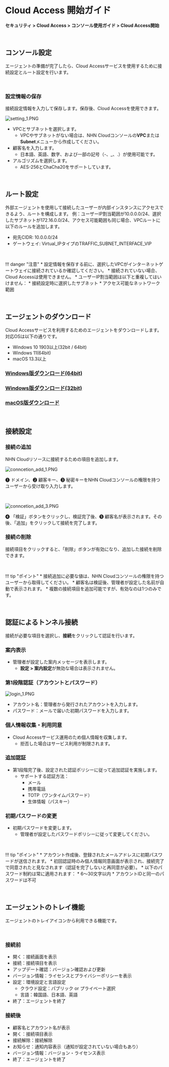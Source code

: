 # Cloud Access 開始ガイド

**セキュリティ > Cloud Access > コンソール使用ガイド > Cloud Access開始**

<br>

## コンソール設定

エージェントの準備が完了したら、Cloud Accessサービスを使用するために接続設定とルート設定を行います。

<br>

### 設定情報の保存

接続設定情報を入力して保存します。保存後、Cloud Accessを使用できます。

![setting_1.PNG](https://kr1-api-object-storage.nhncloudservice.com/v1/AUTH_2acdfabf4efe4efc8a04c00b348110c9/cdn_origin/prod_cloud_access/2025.06.24/2025.07/setting_1.png)

* VPCとサブネットを選択します。
    * VPCやサブネットがない場合は、NHN Cloudコンソールの**VPC**または**Subnet**メニューから作成してください。
* 顧客名を入力します。
    * 日本語、英語、数字、および一部の記号（-、_、.）が使用可能です。
* アルゴリズムを選択します。
    * AES-256とChaCha20をサポートしています。

<br>

## ルート設定

外部エージェントを使用して接続したユーザーが内部インスタンスにアクセスできるよう、ルートを構成します。
例：ユーザーIP割当範囲が10.0.0.0/24、選択したサブネットが172.16.0.0/24、アクセス可能範囲も同じ場合、VPCルートに以下のルールを追加します。

* 宛先CIDR: 10.0.0.0/24
* ゲートウェイ: Virtual_IPタイプのTRAFFIC_SUBNET_INTERFACE_VIP

<br>

!!! danger "注意"
    * 設定情報を保存する前に、選択したVPCがインターネットゲートウェイに接続されているか確認してください。
        * 接続されていない場合、Cloud Accessは使用できません。
    * ユーザーIP割当範囲は以下と重複してはいけません：
        * 接続設定時に選択したサブネット
        * アクセス可能なネットワーク範囲

<br>

## エージェントのダウンロード

Cloud Accessサービスを利用するためのエージェントをダウンロードします。対応OSは以下の通りです。

* Windows 10 1903以上(32bit / 64bit)
* Windows 11(64bit)
* macOS 13.3以上

### [Windows版ダウンロード(64bit)](https://kr1-api-object-storage.nhncloudservice.com/v1/AUTH_04c78c238ba54583bb1036b393ec6ae5/windows/installer/CloudAccess_Setup_x64.exe)

### [Windows版ダウンロード(32bit)](https://kr1-api-object-storage.nhncloudservice.com/v1/AUTH_04c78c238ba54583bb1036b393ec6ae5/windows/installer/CloudAccess_Setup_x86.exe)

### [macOS版ダウンロード](https://kr1-api-object-storage.nhncloudservice.com/v1/AUTH_04c78c238ba54583bb1036b393ec6ae5/macos/CloudAccess%20Installer%20v0.9.0-5326.dmg)

<br>

## 接続設定

### 接続の追加

NHN Cloudリソースに接続するための項目を追加します。

![conncetion_add_1.PNG](https://kr1-api-object-storage.nhncloudservice.com/v1/AUTH_2acdfabf4efe4efc8a04c00b348110c9/cdn_origin/prod_cloud_access/2025.06.24/2025.07/add_1.png)

➊ ドメイン、➋ 顧客キー、➌ 秘密キーをNHN Cloudコンソールの権限を持つユーザーから受け取り入力します。

<br>

![conncetion_add_3.PNG](https://kr1-api-object-storage.nhncloudservice.com/v1/AUTH_2acdfabf4efe4efc8a04c00b348110c9/cdn_origin/prod_cloud_access/2025.06.24/2025.07/add_2.png)
 
➍ 「検証」ボタンをクリックし、検証完了後、➎ 顧客名が表示されます。その後、「追加」をクリックして接続を完了します。

### 接続の削除

接続項目をクリックすると、「削除」ボタンが有効になり、追加した接続を削除できます。

<br>

!!! tip "ポイント"
    * 接続追加に必要な値は、NHN Cloudコンソールの権限を持つユーザーから取得してください。
        * 顧客名は検証後、管理者が設定した名前が自動で表示されます。
    * 複数の接続項目を追加可能ですが、有効なのは1つのみです。

<br>

## 認証によるトンネル接続

接続が必要な項目を選択し、**接続**をクリックして認証を行います。

### 案内表示

* 管理者が設定した案内メッセージを表示します。
    * **設定 > 案内設定**が無効な場合は表示されません。

### 第1段階認証（アカウントとパスワード）

![login_1.PNG](https://kr1-api-object-storage.nhncloudservice.com/v1/AUTH_2acdfabf4efe4efc8a04c00b348110c9/cdn_origin/prod_cloud_access/2025.06.24/2025.07/6.png)

* アカウント名：管理者から発行されたアカウントを入力します。
* パスワード：メールで届いた初期パスワードを入力します。

### 個人情報収集・利用同意
* Cloud Accessサービス運用のため個人情報を収集します。
    * 拒否した場合はサービス利用が制限されます。

### 追加認証

* 第1段階完了後、設定された認証ポリシーに従って追加認証を実施します。 
    * サポートする認証方法：
        * メール
        * 携帯電話 
        * TOTP（ワンタイムパスワード） 
        * 生体情報（パスキー） 

### 初期パスワードの変更

* 初期パスワードを変更します。
    * 管理者が設定したパスワードポリシーに従って変更してください。

<br>

!!! tip "ポイント"
    * アカウント作成後、登録されたメールアドレスに初期パスワードが送信されます。
    * 初回認証時のみ個人情報同意画面が表示され、接続完了で同意されたと見なされます（認証を完了しないと再同意が必要）。
    * 以下のパスワード制約は常に適用されます：
        * 6～30文字以内
        * アカウントIDと同一のパスワードは不可

<br>

## エージェントのトレイ機能

エージェントのトレイアイコンから利用できる機能です。

<br>

### 接続前
 * 開く：接続画面を表示
 * 接続：接続項目を表示
 * アップデート確認：バージョン確認および更新
* バージョン情報：ライセンスとプライバシーポリシーを表示
 * 設定：環境設定と言語設定
      * クラウド設定：パブリック or プライベート選択
      * 言語：韓国語、日本語、英語
 * 終了：エージェントを終了

### 接続後
* 顧客名とアカウント名が表示
* 開く：接続項目表示
* 接続解除：接続解除
* お知らせ：通知内容表示（通知が設定されていない場合もあり）
* バージョン情報：バージョン・ライセンス表示
* 終了：エージェントを終了